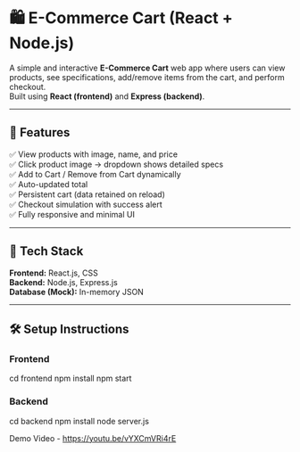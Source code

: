 # 🛍️ E-Commerce Cart (React + Node.js)

A simple and interactive **E-Commerce Cart** web app where users can view products, see specifications, add/remove items from the cart, and perform checkout.  
Built using **React (frontend)** and **Express (backend)**.

---

## 🚀 Features

✅ View products with image, name, and price  
✅ Click product image → dropdown shows detailed specs  
✅ Add to Cart / Remove from Cart dynamically  
✅ Auto-updated total  
✅ Persistent cart (data retained on reload)  
✅ Checkout simulation with success alert  
✅ Fully responsive and minimal UI  

---

## 🧩 Tech Stack

**Frontend:** React.js, CSS  
**Backend:** Node.js, Express.js  
**Database (Mock):** In-memory JSON  

---

## 🛠️ Setup Instructions
### Frontend
cd frontend
npm install
npm start

### Backend
cd backend
npm install
node server.js

Demo Video - 
https://youtu.be/vYXCmVRi4rE
